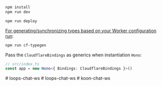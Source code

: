```txt
npm install
npm run dev
```

```txt
npm run deploy
```

[For generating/synchronizing types based on your Worker configuration run](https://developers.cloudflare.com/workers/wrangler/commands/#types):

```txt
npm run cf-typegen
```

Pass the `CloudflareBindings` as generics when instantiation `Hono`:

```ts
// src/index.ts
const app = new Hono<{ Bindings: CloudflareBindings }>()
```
#   l o o p s - c h a t - w s  
 #   l o o p s - c h a t - w s  
 #   k o o n - c h a t - w s  
 